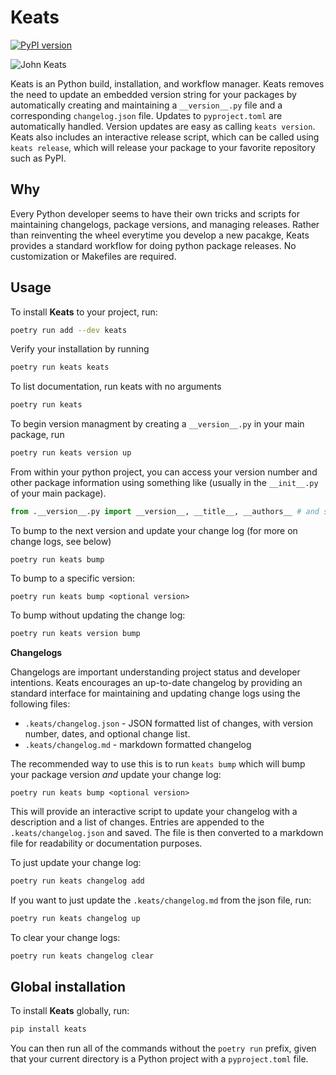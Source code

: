 # Keats
[![PyPI version](https://badge.fury.io/py/keats.svg)](https://badge.fury.io/py/keats)

![John Keats](assets/keats.jpg)

Keats is an Python build, installation, and workflow manager. Keats removes the need to update an embedded version string for your packages by automatically creating and maintaining a `__version__.py` file and a corresponding `changelog.json` file. Updates to `pyproject.toml` are automatically handled. Version updates are easy as calling `keats version`. Keats also includes an interactive release script, which can be called using `keats release`, which will release your package to your favorite repository such as PyPI.

## Why

Every Python developer seems to have their own tricks and scripts for
maintaining changelogs, package versions, and managing releases. Rather
than reinventing the wheel everytime you develop a new pacakge, Keats
provides a standard workflow for doing python package releases. No
customization or Makefiles are required.

## Usage

To install **Keats** to your project, run:

```bash
poetry run add --dev keats
```

Verify your installation by running

```bash
poetry run keats keats
```

To list documentation, run keats with no arguments

```bash
poetry run keats
```

To begin version managment by creating a `__version__.py` in
your main package, run

```bash
poetry run keats version up
```

From within your python project, you can access your version number and
other package information using something like (usually in the `__init__.py`
of your main package).

```python
from .__version__.py import __version__, __title__, __authors__ # and so on
```

To bump to the next version and update your change log (for more on change logs, see below)

```
poetry run keats bump
```

To bump to a specific version:

```
poetry run keats bump <optional version>
```

To bump without updating the change log:

```bash
poetry run keats version bump
```


**Changelogs**

Changelogs are important understanding project status and developer intentions. 
Keats encourages an up-to-date changelog by providing an standard interface
for maintaining and updating change logs using the following files:

* `.keats/changelog.json` - JSON formatted list of changes, with version number, dates, and optional change list.
* `.keats/changelog.md` - markdown formatted changelog

The recommended way to use this is to run `keats bump` which will
bump your package version *and* update your change log:

```
poetry run keats bump <optional version>
```

This will provide an interactive script to update your changelog
with a description and a list of changes. Entries are appended to the
`.keats/changelog.json` and saved. The file is then converted to a markdown
file for readability or documentation purposes.

To just update your change log:

```bash
poetry run keats changelog add
```

If you want to just update the `.keats/changelog.md` from the json file,
run:

```bash
poetry run keats changelog up
```

To clear your change logs:

```bash
poetry run keats changelog clear
```

## Global installation

To install **Keats** globally, run:

```bash
pip install keats
```

You can then run all of the commands without the `poetry run`
prefix, given that your current directory is a Python project
with a `pyproject.toml` file.

